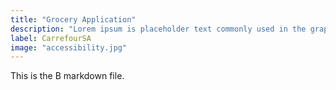```yaml
---
title: "Grocery Application"
description: "Lorem ipsum is placeholder text commonly used in the graphic, print, and publishing industries for previewing."
label: CarrefourSA
image: "accessibility.jpg"
---
```

This is the B markdown file.